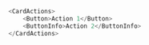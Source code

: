 ```javascript
<CardActions>
    <Button>Action 1</Button>
    <ButtonInfo>Action 2</ButtonInfo>
</CardActions>
```
